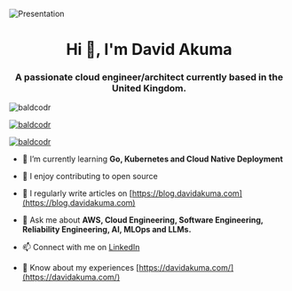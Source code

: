 ![Presentation](https://assets.zyrosite.com/cdn-cgi/image/format=auto,fit=crop/mnlZ5vez6xUkDgJB/img_3519-m5Kvj7vLxbCrvPP3.JPG)

<h1 align="center">Hi 👋, I'm David Akuma</h1>
<h3 align="center">A passionate cloud engineer/architect currently based in the United Kingdom.</h3>

<p align="left"> <img src="https://komarev.com/ghpvc/?username=baldcodr&label=Profile%20views&color=0e75b6&style=flat" alt="baldcodr" /> 
</p>

<div align="left"> <a href="https://github.com/ryo-ma/github-profile-trophy"><img src="https://github-profile-trophy.vercel.app/?username=baldcodr" alt="baldcodr" /></a> 
</div>

<p align="left"> <a href="https://twitter.com/baldcodr" target="blank"><img src="https://img.shields.io/twitter/follow/baldcodr?logo=twitter&style=for-the-badge" alt="baldcodr" /></a> </p>

- 🌱 I’m currently learning **Go, Kubernetes and Cloud Native Deployment**

- 🤝 I enjoy contributing to open source

- 📝 I regularly write articles on [https://blog.davidakuma.com](https://blog.davidakuma.com)

- 💬 Ask me about **AWS, Cloud Engineering, Software Engineering, Reliability Engineering, AI, MLOps and LLMs.**

- 📫 Connect with me on <a href="https://linkedin.com/in/mrakumadavid" target="blank">LinkedIn</a>

- 📄 Know about my experiences [https://davidakuma.com/](https://davidakuma.com/)
